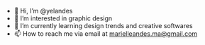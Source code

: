 - 👋 Hi, I’m @yelandes
- 👀 I’m interested in graphic design
- 🌱 I’m currently learning design trends and creative softwares
- 📫 How to reach me via email at marielleandes.ma@gmail.com

<!---
yelandes/yelandes is a ✨ special ✨ repository because its `README.md` (this file) appears on your GitHub profile.
You can click the Preview link to take a look at your changes.
--->
